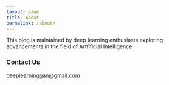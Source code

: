 ```yaml
---
layout: page
title: About
permalink: /about/
---
```


This blog is maintained by deep learning enthusiasts exploring advancements in the field of Artfificial Intelligence.

### Contact Us

[deeplearninggan@gmail.com](deeplearninggan@gmail.com)
